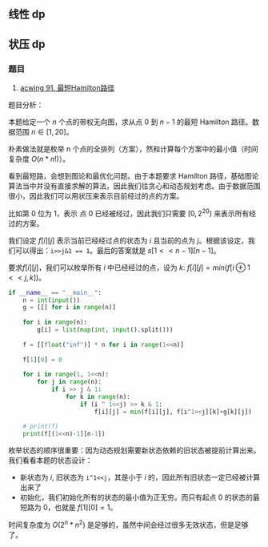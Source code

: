 
## 线性 dp


## 状压 dp


### 题目
1. [acwing 91. 最短Hamilton路径](https://www.acwing.com/problem/content/description/93/)

题目分析：

本题给定一个 $n$ 个点的带权无向图，求从点 $0$ 到 $n-1$ 的最短 Hamilton 路径。数据范围 $n \in [1, 20]$。

朴素做法就是枚举 n 个点的全排列（方案），然和计算每个方案中的最小值（时间复杂度 $O(n*n!)$）。

看到最短路，会想到图论和最优化问题。由于本题要求 Hamilton 路径，基础图论算法当中并没有直接求解的算法，因此我们往贪心和动态规划考虑。由于数据范围很小，因此我们可以用状压来表示目前经过的点的方案。

比如第 0 位为 1，表示 点 0 已经被经过，因此我们只需要 $[0, 2^{20})$ 来表示所有经过的方案。

我们设定 $f[i][j]$ 表示当前已经经过点的状态为 $i$ 且当前的点为 $j$。根据该设定，我们可以得出：`i>>j&1 == 1`。最后的答案就是 $s[1<<n-1][n-1]$。

要求$f[i][j]$，我们可以枚举所有 $i$ 中已经经过的点，设为 $k$: $f[i][j]  = min(f[i \oplus 1 << j, k])$。

```python
if __name__ == "__main__":
    n = int(input())
    g = [[] for i in range(n)]
    
    for i in range(n):
        g[i] = list(map(int, input().split()))
        
    f = [[float("inf")] * n for i in range(1<<n)]
    
    f[1][0] = 0
    
    for i in range(1, 1<<n):
        for j in range(n):
            if i >> j & 1:
                for k in range(n):
                    if (i ^ 1<<j) >> k & 1:
                        f[i][j] = min(f[i][j], f[i^1<<j][k]+g[k][j])
    
    # print(f)
    print(f[(1<<n)-1][n-1])
```

枚举状态的顺序很重要：因为动态规划需要新状态依赖的旧状态被提前计算出来。我们看看本题的状态设计：
- 新状态为 $i$, 旧状态为 `i^1<<j`，其是小于 $i$ 的，因此所有旧状态一定已经被计算出来了
- 初始化，我们初始化所有的状态的最小值为正无穷。而只有起点 0 的状态的最短路为 0，也就是 $f[1][0] = 1$。


时间复杂度为 $O(2^n*n^2)$ 是足够的，虽然中间会经过很多无效状态，但是足够了。
